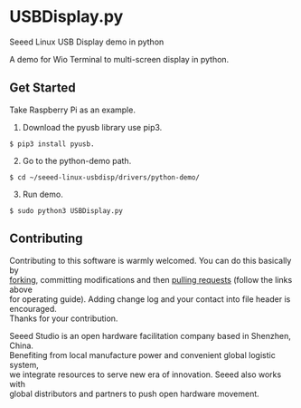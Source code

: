 # USBDisplay.py

Seeed Linux USB Display demo in python

A demo for Wio Terminal to multi-screen display in python.


## Get Started
Take Raspberry Pi as an example.
1. Download the pyusb library use pip3.
```
$ pip3 install pyusb.
```
2. Go to the python-demo path.
```
$ cd ~/seeed-linux-usbdisp/drivers/python-demo/
```
3. Run demo.
```
$ sudo python3 USBDisplay.py
```


## Contributing

Contributing to this software is warmly welcomed. You can do this basically by<br>
[forking](https://help.github.com/articles/fork-a-repo), committing modifications and then [pulling requests](https://help.github.com/articles/using-pull-requests) (follow the links above<br>
for operating guide). Adding change log and your contact into file header is encouraged.<br>
Thanks for your contribution.

Seeed Studio is an open hardware facilitation company based in Shenzhen, China. <br>
Benefiting from local manufacture power and convenient global logistic system, <br>
we integrate resources to serve new era of innovation. Seeed also works with <br>
global distributors and partners to push open hardware movement.<br>
